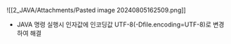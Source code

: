 ![[2_JAVA/Attachments/Pasted image 20240805162509.png]]
- JAVA 명령 실행시 인자값에 인코딩값 UTF-8(-Dfile.encoding=UTF-8)로 변경하여 해결